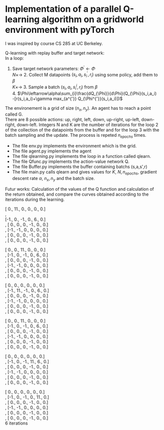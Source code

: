 # Implementation of a parallel Q-learning algorithm on a gridworld environment with pyTorch
I was inspired by course CS 285 at UC Berkeley.


Q-learning with replay buffer and target network:<br>
In a loop:
  1. Save target network parameters: $\Phi^{'}\leftarrow \Phi$<br>
 $N \times \rightarrow$    2. Collect M datapoints $(s_i,a_i,s_i^{'},r_i)$ using some policy, add them to $\beta$ <br>
 $K \times \rightarrow$       3.  Sample a batch $(s_i,a_i, s_i^{i},r_i)$ from $\beta$<br>
        4. $\Phi\leftarrow\alpha\sum_{i}\frac{dQ_{\Phi}}{d\Phi}(Q_{\Phi}(s_i,a_i) -[r(s_i,a_i)+\gamma max_{a^{'}} Q_{\Phi^{'}}(s_i,a_i)])$ <br>


The environement is a grid of size $(n_x,n_y)$. An agent has to reach a point called G.<br>
There are 8 possible actions: up, right, left, down, up-right, up-left, down-right, down-left.
Integers N and K are the number of iterations for the loop 2 of the collection of the datapoints from the buffer and for the loop 3 with the batch sampling and the update. The process is repeted $n_{epochs}$ times.<br>


* The file env.py implements the environment which is the grid.
* The file agent.py implements the agent
* The file qlearning.py implements the loop in a function called qlearn.
* The file Qfunc.py implements the action-value network Q.
* The file Buffer.py implements the buffer containing batchs (s,a,s',r)
* The file main.py calls qlearn and gives values for $K$, $N, n_{epochs}$, gradient descent rate $\alpha$, $n_x, n_y$ and the batch size. <br> 


Futur works:
Calculation of the values of the Q function and calculation of the return obtained, and compare the curves obtained according to the iterations during the learning.<br>

[ 0., 11.,  0.,  0.,  0.,  0.]<br>,  
[-1.,  0., -1.,  0.,  6.,  0.]<br>,
[ 0.,  0.,  0., -1.,  0.,  0.]<br>,
[-1., -1.,  0.,  0.,  0.,  0.]<br>,
[ 0.,  0.,  0., -1.,  0.,  0.]<br>,
[ 0.,  0.,  0., -1.,  0.,  0.]<br>
    
[ 0.,  0., 11.,  0.,  0.,  0.]<br>,
[-1.,  0., -1.,  0.,  6.,  0.]<br>,
[ 0.,  0.,  0., -1.,  0.,  0.]<br>,
[-1., -1.,  0.,  0.,  0.,  0.]<br>,
[ 0.,  0.,  0., -1.,  0.,  0.]<br>,
[ 0.,  0.,  0., -1.,  0.,  0.]<br>
    
[ 0.,  0.,  0.,  0.,  0.,  0.]<br>,
[-1., 11., -1.,  0.,  6.,  0.]<br>,
[ 0.,  0.,  0., -1.,  0.,  0.]<br>,
[-1., -1.,  0.,  0.,  0.,  0.]<br>,
[ 0.,  0.,  0., -1.,  0.,  0.]<br>,
[ 0.,  0.,  0., -1.,  0.,  0.]<br>
    
[ 0.,  0., 11.,  0.,  0.,  0.]<br>,
[-1.,  0., -1.,  0.,  6.,  0.]<br>,
[ 0.,  0.,  0., -1.,  0.,  0.]<br>,
[-1., -1.,  0.,  0.,  0.,  0.]<br>,
[ 0.,  0.,  0., -1.,  0.,  0.]<br>,
[ 0.,  0.,  0., -1.,  0.,  0.]<br>
    
[ 0.,  0.,  0.,  0.,  0.,  0.]<br>,
[-1.,  0., -1., 11.,  6.,  0.]<br>,
[ 0.,  0.,  0., -1.,  0.,  0.]<br>,
[-1., -1.,  0.,  0.,  0.,  0.]<br>,
[ 0.,  0.,  0., -1.,  0.,  0.]<br>,
[ 0.,  0.,  0., -1.,  0.,  0.]<br>
    
[ 0.,  0.,  0.,  0.,  0.,  0.]<br>,
[-1.,  0., -1.,  0., 11.,  0.]<br>,
[ 0.,  0.,  0., -1.,  0.,  0.]<br>,
[-1., -1.,  0.,  0.,  0.,  0.]<br>,
[ 0.,  0.,  0., -1.,  0.,  0.]<br>,
[ 0.,  0.,  0., -1.,  0.,  0.]<br>
6    iterations
